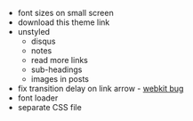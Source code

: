 * font sizes on small screen
* download this theme link
* unstyled
	* disqus
	* notes
	* read more links
	* sub-headings
	* images in posts
* fix transition delay on link arrow - [webkit bug](http://code.google.com/p/chromium/issues/detail?id=54699)
* font loader
* separate CSS file
